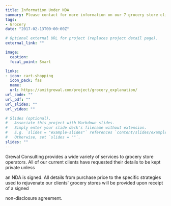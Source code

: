 ```yaml
---
title: Information Under NDA
summary: Please contact for more information on our 7 grocery store clients
tags:
- Grocery
date: "2017-02-13T00:00:00Z"

# Optional external URL for project (replaces project detail page).
external_link: ""

image:
  caption:
  focal_point: Smart

links:
- icon: cart-shopping
  icon_pack: fas
  name:
  url: https://amitgrewal.com/project/grocery_explanation/
url_code: ""
url_pdf: ""
url_slides: ""
url_video: ""

# Slides (optional).
#   Associate this project with Markdown slides.
#   Simply enter your slide deck's filename without extension.
#   E.g. `slides = "example-slides"` references `content/slides/example-slides.md`.
#   Otherwise, set `slides = ""`.
slides: ""
---
```


Grewal Consulting provides a wide variety of services to grocery store operators. All of our current clients have requested their details to be kept private unless

an NDA is signed. All details from purchase price to the specific strategies used to rejuvenate our clients' grocery stores will be provided upon receipt of a signed

non-disclosure agreement.
